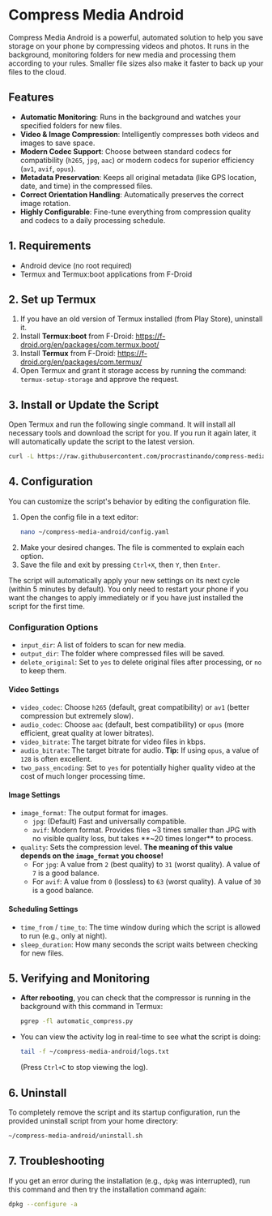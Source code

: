 # Compress Media Android

Compress Media Android is a powerful, automated solution to help you save storage on your phone by compressing videos and photos. It runs in the background, monitoring folders for new media and processing them according to your rules. Smaller file sizes also make it faster to back up your files to the cloud.

## Features

*   **Automatic Monitoring**: Runs in the background and watches your specified folders for new files.
*   **Video & Image Compression**: Intelligently compresses both videos and images to save space.
*   **Modern Codec Support**: Choose between standard codecs for compatibility (`h265`, `jpg`, `aac`) or modern codecs for superior efficiency (`av1`, `avif`, `opus`).
*   **Metadata Preservation**: Keeps all original metadata (like GPS location, date, and time) in the compressed files.
*   **Correct Orientation Handling**: Automatically preserves the correct image rotation.
*   **Highly Configurable**: Fine-tune everything from compression quality and codecs to a daily processing schedule.

## 1. Requirements
*   Android device (no root required)
*   Termux and Termux:boot applications from F-Droid

## 2. Set up Termux
1.  If you have an old version of Termux installed (from Play Store), uninstall it.
2.  Install **Termux:boot** from F-Droid: https://f-droid.org/en/packages/com.termux.boot/
3.  Install **Termux** from F-Droid: https://f-droid.org/en/packages/com.termux/
4.  Open Termux and grant it storage access by running the command: `termux-setup-storage` and approve the request.

## 3. Install or Update the Script
Open Termux and run the following single command. It will install all necessary tools and download the script for you. If you run it again later, it will automatically update the script to the latest version.

```bash
curl -L https://raw.githubusercontent.com/procrastinando/compress-media-android/master/install-update.sh | bash
```

## 4. Configuration
You can customize the script's behavior by editing the configuration file.

1.  Open the config file in a text editor:
    ```bash
    nano ~/compress-media-android/config.yaml
    ```
2.  Make your desired changes. The file is commented to explain each option.
3.  Save the file and exit by pressing `Ctrl+X`, then `Y`, then `Enter`.

The script will automatically apply your new settings on its next cycle (within 5 minutes by default). You only need to restart your phone if you want the changes to apply immediately or if you have just installed the script for the first time.

### Configuration Options

*   `input_dir`: A list of folders to scan for new media.
*   `output_dir`: The folder where compressed files will be saved.
*   `delete_original`: Set to `yes` to delete original files after processing, or `no` to keep them.

#### Video Settings
*   `video_codec`: Choose `h265` (default, great compatibility) or `av1` (better compression but extremely slow).
*   `audio_codec`: Choose `aac` (default, best compatibility) or `opus` (more efficient, great quality at lower bitrates).
*   `video_bitrate`: The target bitrate for video files in kbps.
*   `audio_bitrate`: The target bitrate for audio. **Tip:** If using `opus`, a value of `128` is often excellent.
*   `two_pass_encoding`: Set to `yes` for potentially higher quality video at the cost of much longer processing time.

#### Image Settings
*   `image_format`: The output format for images.
    *   `jpg`: (Default) Fast and universally compatible.
    *   `avif`: Modern format. Provides files ~3 times smaller than JPG with no visible quality loss, but takes **~20 times longer** to process.
*   `quality`: Sets the compression level. **The meaning of this value depends on the `image_format` you choose!**
    *   For `jpg`: A value from `2` (best quality) to `31` (worst quality). A value of `7` is a good balance.
    *   For `avif`: A value from `0` (lossless) to `63` (worst quality). A value of `30` is a good balance.

#### Scheduling Settings
*   `time_from` / `time_to`: The time window during which the script is allowed to run (e.g., only at night).
*   `sleep_duration`: How many seconds the script waits between checking for new files.

## 5. Verifying and Monitoring
*   **After rebooting**, you can check that the compressor is running in the background with this command in Termux:
    ```bash
    pgrep -fl automatic_compress.py
    ```
*   You can view the activity log in real-time to see what the script is doing:
    ```bash
    tail -f ~/compress-media-android/logs.txt
    ```
    (Press `Ctrl+C` to stop viewing the log).

## 6. Uninstall
To completely remove the script and its startup configuration, run the provided uninstall script from your home directory:
```bash
~/compress-media-android/uninstall.sh
```

## 7. Troubleshooting
If you get an error during the installation (e.g., `dpkg` was interrupted), run this command and then try the installation command again:
```bash
dpkg --configure -a
```
